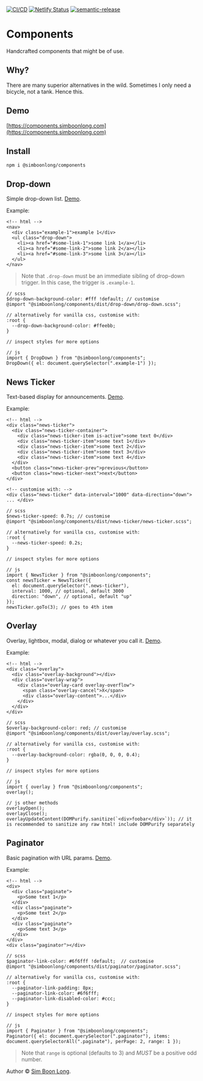 [![CI/CD](https://github.com/simboonlong/components/actions/workflows/manual.yml/badge.svg?branch=master&event=push)](https://github.com/simboonlong/components/actions/workflows/manual.yml) [![Netlify Status](https://api.netlify.com/api/v1/badges/d434bd40-1962-433b-a451-c28a98e21fd2/deploy-status)](https://app.netlify.com/sites/simboonlong-components/deploys) [![semantic-release](https://img.shields.io/badge/%20%20%F0%9F%93%A6%F0%9F%9A%80-semantic--release-e10079.svg)](https://github.com/semantic-release/semantic-release)

# Components

Handcrafted components that might be of use.

## Why?

There are many superior alternatives in the wild. Sometimes I only need a bicycle, not a tank. Hence this.

## Demo

[https://components.simboonlong.com](https://components.simboonlong.com)

## Install

`npm i @simboonlong/components`

## Drop-down

Simple drop-down list. [Demo](https://components.simboonlong.com/drop-down).

Example:

```
<!-- html -->
<nav>
  <div class="example-1">example 1</div>
  <ul class="drop-down">
    <li><a href="#some-link-1">some link 1</a></li>
    <li><a href="#some-link-2">some link 2</a></li>
    <li><a href="#some-link-3">some link 3</a></li>
  </ul>
</nav>
```

> Note that `.drop-down` must be an immediate sibling of drop-down trigger. In this case, the trigger is `.example-1`.

```
// scss
$drop-down-background-color: #fff !default; // customise
@import "@simboonlong/components/dist/drop-down/drop-down.scss";

// alternatively for vanilla css, customise with:
:root {
  --drop-down-background-color: #ffeebb;
}

// inspect styles for more options
```

```
// js
import { DropDown } from "@simboonlong/components";
DropDown({ el: document.querySelector(".example-1") });
```

## News Ticker

Text-based display for announcements. [Demo](https://components.simboonlong.com/news-ticker).

Example:

```
<!-- html -->
<div class="news-ticker">
  <div class="news-ticker-container">
    <div class="news-ticker-item is-active">some text 0</div>
    <div class="news-ticker-item">some text 1</div>
    <div class="news-ticker-item">some text 2</div>
    <div class="news-ticker-item">some text 3</div>
    <div class="news-ticker-item">some text 4</div>
  </div>
  <button class="news-ticker-prev">previous</button>
  <button class="news-ticker-next">next</button>
</div>
```

```
<!-- customise with: -->
<div class="news-ticker" data-interval="1000" data-direction="down"> ... </div>
```

```
// scss
$news-ticker-speed: 0.7s; // customise
@import "@simboonlong/components/dist/news-ticker/news-ticker.scss";

// alternatively for vanilla css, customise with:
:root {
  --news-ticker-speed: 0.2s;
}

// inspect styles for more options
```

```
// js
import { NewsTicker } from "@simboonlong/components";
const newsTicker = NewsTicker({
  el: document.querySelector(".news-ticker"),
  interval: 1000, // optional, default 3000
  direction: "down", // optional, default "up"
});
newsTicker.goTo(3); // goes to 4th item
```

## Overlay

Overlay, lightbox, modal, dialog or whatever you call it. [Demo](https://components.simboonlong.com/overlay).

Example:

```
<!-- html -->
<div class="overlay">
  <div class="overlay-background"></div>
  <div class="overlay-wrap">
    <div class="overlay-card overlay-overflow">
      <span class="overlay-cancel">X</span>
      <div class="overlay-content">...</div>
    </div>
  </div>
</div>
```

```
// scss
$overlay-background-color: red; // customise
@import "@simboonlong/components/dist/overlay/overlay.scss";

// alternatively for vanilla css, customise with:
:root {
  --overlay-background-color: rgba(0, 0, 0, 0.4);
}

// inspect styles for more options
```

```
// js
import { overlay } from "@simboonlong/components";
overlay();
```

```
// js other methods
overlayOpen();
overlayClose();
overlayUpdateContent(DOMPurify.sanitize(`<div>foobar</div>`)); // it is recommended to sanitize any raw html! include DOMPurify separately
```

## Paginator

Basic pagination with URL params. [Demo](https://components.simboonlong.com/paginator).

Example:

```
<!-- html -->
<div>
  <div class="paginate">
    <p>Some text 1</p>
  </div>
  <div class="paginate">
    <p>Some text 2</p>
  </div>
  <div class="paginate">
    <p>Some text 3</p>
  </div>
</div>
<div class="paginator"></div>
```

```
// scss
$paginator-link-color: #6f6fff !default;  // customise
@import "@simboonlong/components/dist/paginator/paginator.scss";

// alternatively for vanilla css, customise with:
:root {
  --paginator-link-padding: 8px;
  --paginator-link-color: #6f6fff;
  --paginator-link-disabled-color: #ccc;
}

// inspect styles for more options
```

```
// js
import { Paginator } from "@simboonlong/components";
Paginator({ el: document.querySelector(".paginator"), items: document.querySelectorAll(".paginate"), perPage: 2, range: 1 });
```

> Note that `range` is optional (defaults to 3) and _MUST_ be a positive odd number.

Author © [Sim Boon Long](https://simboonlong.com).
